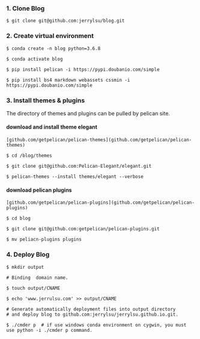 ### 1. Clone Blog 

`$ git clone git@github.com:jerrylsu/blog.git`

### 2. Create virtual environment

```
$ conda create -n blog python=3.6.8

$ conda activate blog

$ pip install pelican -i https://pypi.doubanio.com/simple

$ pip install bs4 markdown webassets cssmin -i https://pypi.doubanio.com/simple
```

### 3. Install themes & plugins

The directory of themes and plugins can be pulled by pelican site.

#### download and install theme elegant

```
[github.com/getpelican/pelican-themes](github.com/getpelican/pelican-themes)

$ cd /blog/themes

$ git clone git@github.com:Pelican-Elegant/elegant.git

$ pelican-themes --install themes/elegant --verbose
```

#### download pelican plugins

```
[github.com/getpelican/pelican-plugins](github.com/getpelican/pelican-plugins)

$ cd blog

$ git clone git@github.com:getpelican/pelican-plugins.git

$ mv peliacn-plugins plugins
```

### 4. Deploy Blog

```
$ mkdir output

# Binding  domain name.

$ touch output/CNAME

$ echo 'www.jerrulsu.com' >> output/CNAME

# Generate automatically deployment files into output directory
# and deploy blog to github.com:jerrylsu/jerrylsu.github.io.git.

$ ./cmder p  # if use windows conda environment on cygwin, you must use python -i ./cmder p command.
```